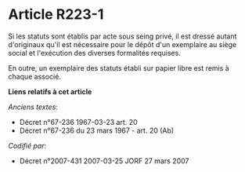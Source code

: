 # Article R223-1

Si les statuts sont établis par acte sous seing privé, il est dressé autant d'originaux qu'il est nécessaire pour le dépôt
d'un exemplaire au siège social et l'exécution des diverses formalités requises.

En outre, un exemplaire des statuts établi sur papier libre est remis à chaque associé.

**Liens relatifs à cet article**

_Anciens textes_:

  - Décret n°67-236 1967-03-23 art. 20
  - Décret n°67-236 du 23 mars 1967 - art. 20 (Ab)

_Codifié par_:

  - Décret n°2007-431 2007-03-25 JORF 27 mars 2007
